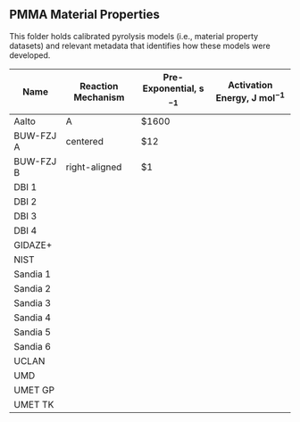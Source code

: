 ## PMMA Material Properties

This folder holds calibrated pyrolysis models (i.e., material property datasets) and relevant metadata that identifies how these models were developed.

| Name      | Reaction Mechanism | Pre-Exponential, s$$^{-1}$$ | Activation Energy, J mol$^{-1}$ |
|---------- |--------------------|---------------------------|---------------------------------|
| Aalto     |  A  | $1600 |
| BUW-FZJ A |    centered   |   $12 |
| BUW-FZJ B | right-aligned |    $1 |
| DBI 1     |
| DBI 2     |
| DBI 3     |
| DBI 4     |
| GIDAZE+   |
| NIST      |
| Sandia 1  |
| Sandia 2  |
| Sandia 3  |
| Sandia 4  |
| Sandia 5  |
| Sandia 6  |
| UCLAN     |
| UMD       |
| UMET GP   |
| UMET TK |

